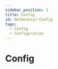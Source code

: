 ```yaml
---
sidebar_position: 2
title: Config
id: Netbootxyz-Config
tags:
  - Config
  - Configuration
---
```


# Config
